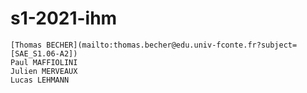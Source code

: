 # s1-2021-ihm
    [Thomas BECHER](mailto:thomas.becher@edu.univ-fconte.fr?subject=[SAE_S1.06-A2])
    Paul MAFFIOLINI
    Julien MERVEAUX
    Lucas LEHMANN

